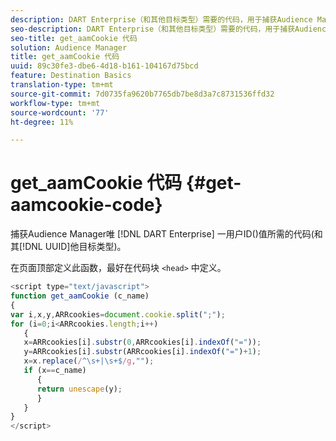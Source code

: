 ```yaml
---
description: DART Enterprise（和其他目标类型）需要的代码，用于捕获Audience Manager唯一用户ID(UUID)值。
seo-description: DART Enterprise（和其他目标类型）需要的代码，用于捕获Audience Manager唯一用户ID(UUID)值。
seo-title: get_aamCookie 代码
solution: Audience Manager
title: get_aamCookie 代码
uuid: 89c30fe3-dbe6-4d18-b161-104167d75bcd
feature: Destination Basics
translation-type: tm+mt
source-git-commit: 7d0735fa9620b7765db7be8d3a7c8731536ffd32
workflow-type: tm+mt
source-wordcount: '77'
ht-degree: 11%

---
```



# get_aamCookie 代码 {#get-aamcookie-code}

捕获Audience Manager唯 [!DNL DART Enterprise] 一用户ID()值所需的代码(和其[!DNL UUID]他目标类型)。

在页面顶部定义此函数，最好在代码块 `<head>` 中定义。

<!-- r_aam_de_cookie.xml -->

```js
<script type="text/javascript">
function get_aamCookie (c_name)
{
var i,x,y,ARRcookies=document.cookie.split(";");
for (i=0;i<ARRcookies.length;i++)
   {
   x=ARRcookies[i].substr(0,ARRcookies[i].indexOf("="));
   y=ARRcookies[i].substr(ARRcookies[i].indexOf("=")+1);
   x=x.replace(/^\s+|\s+$/g,"");
   if (x==c_name)
      { 
      return unescape(y);
      }
   }
}
</script>
```
